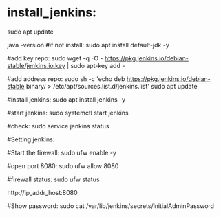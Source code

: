 # install_jenkins:
sudo apt update

java -version
#if not install:
sudo apt install default-jdk -y

#add key repo:
sudo wget -q -O - https://pkg.jenkins.io/debian-stable/jenkins.io.key | sudo apt-key add -

#add address repo:
sudo sh -c 'echo deb https://pkg.jenkins.io/debian-stable binary/ > /etc/apt/sources.list.d/jenkins.list'
sudo apt update

#install jenkins:
sudo apt install jenkins -y

#start jenkins:
sudo systemctl start jenkins

#check: 
sudo service jenkins status

#Setting jenkins:

#Start the firewall:
sudo ufw enable -y

#open port 8080:
sudo ufw allow 8080

#firewall status:
sudo ufw status

http://ip_addr_host:8080

#Show password:
sudo cat /var/lib/jenkins/secrets/initialAdminPassword
